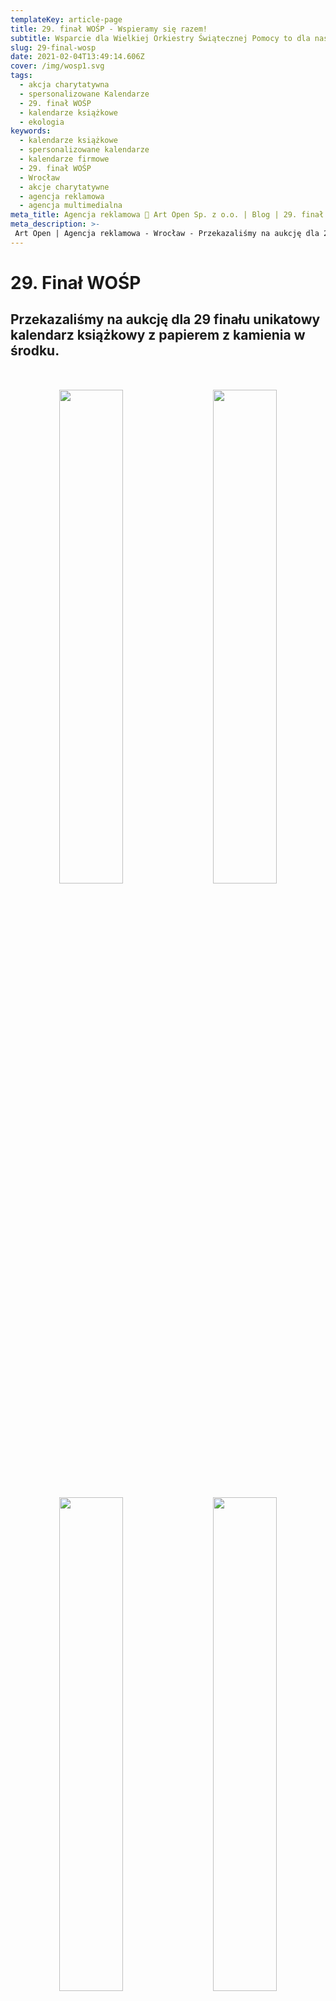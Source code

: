 ```yaml
---
templateKey: article-page
title: 29. finał WOŚP - Wspieramy się razem!
subtitle: Wsparcie dla Wielkiej Orkiestry Świątecznej Pomocy to dla nas oczywistość.
slug: 29-final-wosp
date: 2021-02-04T13:49:14.606Z
cover: /img/wosp1.svg
tags:
  - akcja charytatywna
  - spersonalizowane Kalendarze
  - 29. finał WOŚP
  - kalendarze książkowe
  - ekologia
keywords:
  - kalendarze książkowe
  - spersonalizowane kalendarze
  - kalendarze firmowe
  - 29. finał WOŚP
  - Wrocław
  - akcje charytatywne
  - agencja reklamowa
  - agencja multimedialna
meta_title: Agencja reklamowa 🌱 Art Open Sp. z o.o. | Blog | 29. finał WOŚP
meta_description: >-
 Art Open | Agencja reklamowa - Wrocław - Przekazaliśmy na aukcję dla 29 finału unikatowy kalendarz książkowy z papierem z kamienia w środku.
---
```

# 29. Finał WOŚP

## Przekazaliśmy na aukcję dla 29 finału unikatowy kalendarz książkowy z papierem z kamienia w środku.

<div style="text-align:center;margin-top:50px">
<img class="oimg" width="45%" src="https://artopen.pl/images/BLOG/Kalendarz_przd_ty.png" />
&nbsp;&nbsp;&nbsp;
<img class="oimg" width="45%" src="https://artopen.pl/images/BLOG/Opakowanie_rodek.png" />
</div>
<br/>
<div style="text-align:center;margin-bottom:50px">
<img class="oimg" width="45%" src="https://artopen.pl/images/BLOG/rodek_1.png" />
&nbsp;&nbsp;&nbsp;
<img class="oimg" width="45%" src="https://artopen.pl/images/BLOG/rodek_2.png" />
</div>


### Dlaczego warto pomagać?

>29 Finał WOŚP odbędzie się 31 stycznia, pomimo pandemii wolontariusze pojawią się z puszkami w całej Polsce. Zebrane pieniądze zostaną przekazane na zakup najnowocześniejszych urządzeń dla ratowania życia i zdrowia dzieci.

Tegoroczna zbiórka skupia się na takich dziedzinach medycyny dziecięcej, jak laryngologia, otolaryngologia i diagnostyka głowy.

W trosce o bezpieczeństwo i skuteczność zabiegów małych pacjentów potrzebne są najnowocześniejsze i bardzo drogie urządzenia medyczne. Zebrane środki będą przekazane na niezbędne wyposażenie sal operacyjnych. Do najważniejszych sprzętów, które są potrzebne należą m.in.: zestawy endoskopów laryngologicznych, endoskopy giętkie, zestawy endoskopów sztywnych do oceny górnych dróg oddechowych, egzoskopy czy lasery diodowe.

Jednym ze sposobów wsparcia inicjatywy jest udział w specjalnych licytacjach. Co roku do akcji włączają się osoby znane, gwiazdy ekranu oraz wiele słynnych firm. Nasza agencja również dołożyła swoją cegiełkę do zbiórki, przekazując na aukcję kalendarz książkowy w designerskim kroju.





### Dbając o środowisko

#### Udział w licytacji na rzecz WOŚP można wziąć na allegro - aukcja trwa do 14 lutego.

Licytowany kalendarz jest kolejną odsłoną możliwości ekologicznych rozwiązań – wnętrze kalendarza zostało wykonane z papieru z kamienia, którego produkcja jest całkowicie ekologiczna - drewno i woda są niepotrzebne. Dodatkowo papier ulega biodegradacji, nadając się do ponownego wykorzystania.

Kamienne wnętrze składa się w 75% z węglanu wapnia i 25% ze spoiwa, w tym żywicy i polietylenu. Obecny w składzie wapń sprawia, że powierzchnia kartki jest naturalnie biała, gładka, wręcz aksamitna w dotyku. Niezwykle istotnym walorem papieru kamiennego jest jego wysoka odporność na rozdarcia i działanie wilgoci. Po zalaniu kartki np. herbatą czy wodą, notatki nie rozmazują się, a papier w dalszym ciągu nadaje się do pisania.
